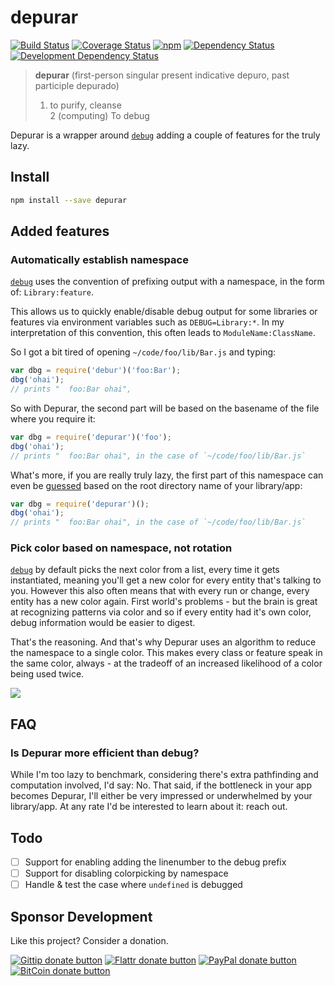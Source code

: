 # depurar

<!-- badges/ -->
[![Build Status](https://travis-ci.org/kvz/node-depurar.svg?branch=master)](https://travis-ci.org/kvz/node-depurar)
[![Coverage Status](https://coveralls.io/repos/kvz/node-depurar/badge.svg?branch=master)](https://coveralls.io/r/kvz/node-depurar?branch=master)
[![npm](https://img.shields.io/npm/v/depurar.svg)](https://www.npmjs.com/package/depurar) 
[![Dependency Status](https://david-dm.org/kvz/node-depurar.png?theme=shields.io)](https://david-dm.org/kvz/node-depurar)
[![Development Dependency Status](https://david-dm.org/kvz/node-depurar/dev-status.png?theme=shields.io)](https://david-dm.org/kvz/node-depurar#info=devDependencies)
<!-- /badges -->




> **depurar** (first-person singular present indicative depuro, past participle depurado)  
> 1. to purify, cleanse  
> 2 (computing) To debug  

Depurar is a wrapper around [`debug`](https://www.npmjs.com/package/debug) adding a couple
of features for the truly lazy.

## Install

```bash
npm install --save depurar
```

## Added features

### Automatically establish namespace 

[`debug`](https://www.npmjs.com/package/debug) uses the convention of prefixing output with a namespace, in the form of: `Library:feature`. 

This allows us to quickly enable/disable debug output for some libraries or features via environment variables such as `DEBUG=Library:*`. In my interpretation of this convention, this often leads to `ModuleName:ClassName`.

So I got a bit tired of opening `~/code/foo/lib/Bar.js` and typing:

```javascript
var dbg = require('debur')('foo:Bar');
dbg('ohai');
// prints "  foo:Bar ohai",
```

So with Depurar, the second part will be based on the basename of the file where you require it:

```javascript
var dbg = require('depurar')('foo');
dbg('ohai');
// prints "  foo:Bar ohai", in the case of `~/code/foo/lib/Bar.js`
```

What's more, if you are really truly lazy, the first part of this namespace can even be [guessed](https://www.npmjs.com/package/app-root-path) based on the root directory name of your library/app:

```javascript
var dbg = require('depurar')();
dbg('ohai');
// prints "  foo:Bar ohai", in the case of `~/code/foo/lib/Bar.js`
```

### Pick color based on namespace, not rotation

[`debug`](https://www.npmjs.com/package/debug) by default picks the next color from a list, every time it gets instantiated, meaning you'll get a new color for every entity that's talking to you. However this also often means that with every run or change, every entity has a new color again. First world's problems - but the brain is great at recognizing patterns via color and so if every entity had it's own color, debug information would be easier to digest.

That's the reasoning. And that's why Depurar uses an algorithm to reduce the namespace to a single color. This makes every class or feature speak in the same color, always - at the tradeoff of an increased likelihood of a color being used twice.

![](https://dl.dropboxusercontent.com/s/45um101fayesfl3/2015-06-20%20at%2013.41.png?dl=0)


## FAQ

### Is Depurar more efficient than debug?

While I'm too lazy to benchmark, considering there's extra pathfinding and computation involved, I'd say: No. That said, if the bottleneck in your app becomes Depurar, I'll either be very impressed or underwhelmed by your library/app. At any rate I'd be interested to learn about it: reach out.

## Todo

- [ ] Support for enabling adding the linenumber to the debug prefix
- [ ] Support for disabling colorpicking by namespace
- [ ] Handle & test the case where `undefined` is debugged

## Sponsor Development

Like this project? Consider a donation.

<!-- badges/ -->
[![Gittip donate button](http://img.shields.io/gittip/kvz.png)](https://www.gittip.com/kvz/ "Sponsor the development of depurar via Gittip")
[![Flattr donate button](http://img.shields.io/flattr/donate.png?color=yellow)](https://flattr.com/submit/auto?user_id=kvz&url=https://github.com/kvz/depurar&title=depurar&language=&tags=github&category=software "Sponsor the development of depurar via Flattr")
[![PayPal donate button](http://img.shields.io/paypal/donate.png?color=yellow)](https://www.paypal.com/cgi-bin/webscr?cmd=_donations&business=kevin%40vanzonneveld%2enet&lc=NL&item_name=Open%20source%20donation%20to%20Kevin%20van%20Zonneveld&currency_code=USD&bn=PP-DonationsBF%3abtn_donate_SM%2egif%3aNonHosted "Sponsor the development of depurar via Paypal")
[![BitCoin donate button](http://img.shields.io/bitcoin/donate.png?color=yellow)](https://coinbase.com/checkouts/19BtCjLCboRgTAXiaEvnvkdoRyjd843Dg2 "Sponsor the development of depurar via BitCoin")
<!-- /badges -->
